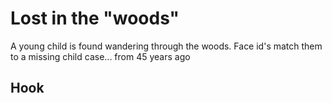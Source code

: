 # Lost in the "woods"
A young child is found wandering through the woods. Face id's match them to a missing child case... from 45 years ago

## Hook
